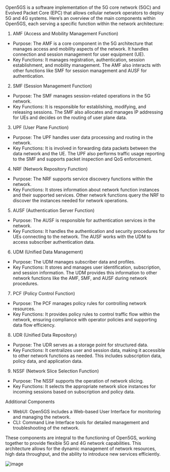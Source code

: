 Open5GS is a software implementation of the 5G core network (5GC) and Evolved Packet Core (EPC) that allows cellular network operators to deploy 5G and 4G systems. Here’s an overview of the main components within Open5GS, each serving a specific function within the network architecture:

1. AMF (Access and Mobility Management Function)
- Purpose: The AMF is a core component in the 5G architecture that manages access and mobility aspects of the network. It handles connection and session management for user equipment (UE).
- Key Functions: It manages registration, authentication, session establishment, and mobility management. The AMF also interacts with other functions like SMF for session management and AUSF for authentication.

2. SMF (Session Management Function)
- Purpose: The SMF manages session-related operations in the 5G network.
- Key Functions: It is responsible for establishing, modifying, and releasing sessions. The SMF also allocates and manages IP addressing for UEs and decides on the routing of user plane data.

3. UPF (User Plane Function)
- Purpose: The UPF handles user data processing and routing in the network.
- Key Functions: It is involved in forwarding data packets between the data network and the UE. The UPF also performs traffic usage reporting to the SMF and supports packet inspection and QoS enforcement.

4. NRF (Network Repository Function)
- Purpose: The NRF supports service discovery functions within the network.
- Key Functions: It stores information about network function instances and their supported services. Other network functions query the NRF to discover the instances needed for network operations.

5. AUSF (Authentication Server Function)
- Purpose: The AUSF is responsible for authentication services in the network.
- Key Functions: It handles the authentication and security procedures for UEs connecting to the network. The AUSF works with the UDM to access subscriber authentication data.

6. UDM (Unified Data Management)
- Purpose: The UDM manages subscriber data and profiles.
- Key Functions: It stores and manages user identification, subscription, and session information. The UDM provides this information to other network functions like the AMF, SMF, and AUSF during network procedures.

7. PCF (Policy Control Function)
- Purpose: The PCF manages policy rules for controlling network resources.
- Key Functions: It provides policy rules to control traffic flow within the network, ensuring compliance with operator policies and supporting data flow efficiency.

8. UDR (Unified Data Repository)
- Purpose: The UDR serves as a storage point for structured data.
- Key Functions: It centralizes user and session data, making it accessible to other network functions as needed. This includes subscription data, policy data, and application data.

9. NSSF (Network Slice Selection Function)
- Purpose: The NSSF supports the operation of network slicing.
- Key Functions: It selects the appropriate network slice instances for incoming sessions based on subscription and policy data.

Additional Components
- WebUI: Open5GS includes a Web-based User Interface for monitoring and managing the network.
- CLI: Command Line Interface tools for detailed management and troubleshooting of the network.

These components are integral to the functioning of Open5GS, working together to provide flexible 5G and 4G network capabilities. This architecture allows for the dynamic management of network resources, high data throughput, and the ability to introduce new services efficiently.

![image](https://github.com/user-attachments/assets/5eff503a-513a-4463-8744-c3358c0abfbe)
